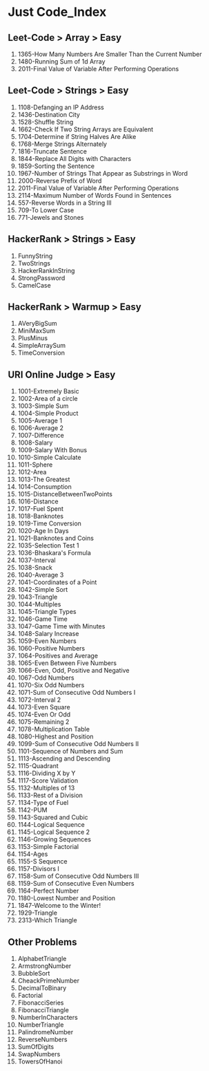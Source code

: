 # Just Code_Index

## Leet-Code > Array > Easy
1. 1365-How Many Numbers Are Smaller Than the Current Number
1. 1480-Running Sum of 1d Array
1. 2011-Final Value of Variable After Performing Operations

## Leet-Code > Strings > Easy
1. 1108-Defanging an IP Address
1. 1436-Destination City
1. 1528-Shuffle String
1. 1662-Check If Two String Arrays are Equivalent
1. 1704-Determine if String Halves Are Alike
1. 1768-Merge Strings Alternately
1. 1816-Truncate Sentence
1. 1844-Replace All Digits with Characters
1. 1859-Sorting the Sentence
1. 1967-Number of Strings That Appear as Substrings in Word
1. 2000-Reverse Prefix of Word
1. 2011-Final Value of Variable After Performing Operations
1. 2114-Maximum Number of Words Found in Sentences
1. 557-Reverse Words in a String III
1. 709-To Lower Case
1. 771-Jewels and Stones

## HackerRank > Strings > Easy
1. FunnyString
1. TwoStrings
1. HackerRankInString
1. StrongPassword
1. CamelCase

## HackerRank > Warmup > Easy
1. AVeryBigSum
1. MiniMaxSum
1. PlusMinus
1. SimpleArraySum
1. TimeConversion

## URI Online Judge > Easy
1. 1001-Extremely Basic
1. 1002-Area of a circle
1. 1003-Simple Sum
1. 1004-Simple Product
1. 1005-Average 1
1. 1006-Average 2
1. 1007-Difference
1. 1008-Salary
1. 1009-Salary With Bonus
1. 1010-Simple Calculate
1. 1011-Sphere
1. 1012-Area
1. 1013-The Greatest
1. 1014-Consumption
1. 1015-DistanceBetweenTwoPoints
1. 1016-Distance
1. 1017-Fuel Spent
1. 1018-Banknotes
1. 1019-Time Conversion
1. 1020-Age In Days
1. 1021-Banknotes and Coins
1. 1035-Selection Test 1
1. 1036-Bhaskara's Formula
1. 1037-Interval
1. 1038-Snack
1. 1040-Average 3
1. 1041-Coordinates of a Point
1. 1042-Simple Sort
1. 1043-Triangle
1. 1044-Multiples
1. 1045-Triangle Types
1. 1046-Game Time
1. 1047-Game Time with Minutes
1. 1048-Salary Increase
1. 1059-Even Numbers
1. 1060-Positive Numbers
1. 1064-Positives and Average
1. 1065-Even Between Five Numbers
1. 1066-Even, Odd, Positive and Negative
1. 1067-Odd Numbers
1. 1070-Six Odd Numbers
1. 1071-Sum of Consecutive Odd Numbers I
1. 1072-Interval 2
1. 1073-Even Square
1. 1074-Even Or Odd
1. 1075-Remaining 2
1. 1078-Multiplication Table
1. 1080-Highest and Position
1. 1099-Sum of Consecutive Odd Numbers II
1. 1101-Sequence of Numbers and Sum
1. 1113-Ascending and Descending
1. 1115-Quadrant
1. 1116-Dividing X by Y
1. 1117-Score Validation
1. 1132-Multiples of 13
1. 1133-Rest of a Division
1. 1134-Type of Fuel
1. 1142-PUM
1. 1143-Squared and Cubic
1. 1144-Logical Sequence
1. 1145-Logical Sequence 2
1. 1146-Growing Sequences
1. 1153-Simple Factorial
1. 1154-Ages
1. 1155-S Sequence
1. 1157-Divisors I
1. 1158-Sum of Consecutive Odd Numbers III
1. 1159-Sum of Consecutive Even Numbers
1. 1164-Perfect Number
1. 1180-Lowest Number and Position
1. 1847-Welcome to the Winter!
1. 1929-Triangle
1. 2313-Which Triangle

## Other Problems
1. AlphabetTriangle
1. ArmstrongNumber
1. BubbleSort
1. CheackPrimeNumber
1. DecimalToBinary
1. Factorial
1. FibonacciSeries
1. FibonacciTriangle
1. NumberInCharacters
1. NumberTriangle
1. PalindromeNumber
1. ReverseNumbers
1. SumOfDigits
1. SwapNumbers
1. TowersOfHanoi